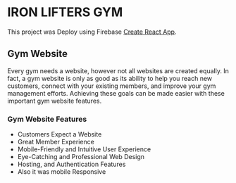 # IRON LIFTERS GYM

This project was Deploy using Firebase [Create React App](https://iron-gym-official.web.app).

## Gym Website

Every gym needs a website, however not all websites are created equally. In fact, a gym website is only as good as its ability to help you reach new customers, connect with your existing members, and improve your gym management efforts. Achieving these goals can be made easier with these important gym website features.

### Gym Website Features

* Customers Expect a Website
* Great Member Experience 
* Mobile-Friendly and Intuitive User Experience
* Eye-Catching and Professional Web Design 
* Hosting, and Authentication Features 
* Also it was mobile Responsive 